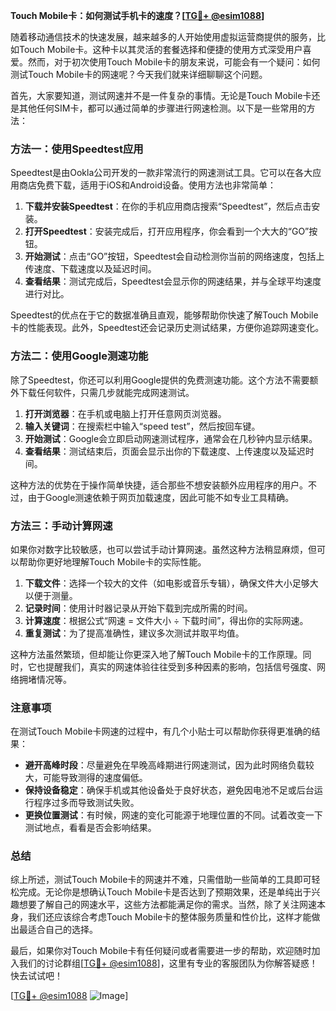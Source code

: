 **Touch Mobile卡：如何测试手机卡的速度？[[TG💪+ @esim1088](https://t.me/s/esim1088)]**

随着移动通信技术的快速发展，越来越多的人开始使用虚拟运营商提供的服务，比如Touch Mobile卡。这种卡以其灵活的套餐选择和便捷的使用方式深受用户喜爱。然而，对于初次使用Touch Mobile卡的朋友来说，可能会有一个疑问：如何测试Touch Mobile卡的网速呢？今天我们就来详细聊聊这个问题。

首先，大家要知道，测试网速并不是一件复杂的事情。无论是Touch Mobile卡还是其他任何SIM卡，都可以通过简单的步骤进行网速检测。以下是一些常用的方法：

### 方法一：使用Speedtest应用

Speedtest是由Ookla公司开发的一款非常流行的网速测试工具。它可以在各大应用商店免费下载，适用于iOS和Android设备。使用方法也非常简单：

1. **下载并安装Speedtest**：在你的手机应用商店搜索“Speedtest”，然后点击安装。
2. **打开Speedtest**：安装完成后，打开应用程序，你会看到一个大大的“GO”按钮。
3. **开始测试**：点击“GO”按钮，Speedtest会自动检测你当前的网络速度，包括上传速度、下载速度以及延迟时间。
4. **查看结果**：测试完成后，Speedtest会显示你的网速结果，并与全球平均速度进行对比。

Speedtest的优点在于它的数据准确且直观，能够帮助你快速了解Touch Mobile卡的性能表现。此外，Speedtest还会记录历史测试结果，方便你追踪网速变化。

### 方法二：使用Google测速功能

除了Speedtest，你还可以利用Google提供的免费测速功能。这个方法不需要额外下载任何软件，只需几步就能完成网速测试。

1. **打开浏览器**：在手机或电脑上打开任意网页浏览器。
2. **输入关键词**：在搜索栏中输入“speed test”，然后按回车键。
3. **开始测试**：Google会立即启动网速测试程序，通常会在几秒钟内显示结果。
4. **查看结果**：测试结束后，页面会显示出你的下载速度、上传速度以及延迟时间。

这种方法的优势在于操作简单快捷，适合那些不想安装额外应用程序的用户。不过，由于Google测速依赖于网页加载速度，因此可能不如专业工具精确。

### 方法三：手动计算网速

如果你对数字比较敏感，也可以尝试手动计算网速。虽然这种方法稍显麻烦，但可以帮助你更好地理解Touch Mobile卡的实际性能。

1. **下载文件**：选择一个较大的文件（如电影或音乐专辑），确保文件大小足够大以便于测量。
2. **记录时间**：使用计时器记录从开始下载到完成所需的时间。
3. **计算速度**：根据公式“网速 = 文件大小 ÷ 下载时间”，得出你的实际网速。
4. **重复测试**：为了提高准确性，建议多次测试并取平均值。

这种方法虽然繁琐，但却能让你更深入地了解Touch Mobile卡的工作原理。同时，它也提醒我们，真实的网速体验往往受到多种因素的影响，包括信号强度、网络拥堵情况等。

### 注意事项

在测试Touch Mobile卡网速的过程中，有几个小贴士可以帮助你获得更准确的结果：

- **避开高峰时段**：尽量避免在早晚高峰期进行网速测试，因为此时网络负载较大，可能导致测得的速度偏低。
- **保持设备稳定**：确保手机或其他设备处于良好状态，避免因电池不足或后台运行程序过多而导致测试失败。
- **更换位置测试**：有时候，网速的变化可能源于地理位置的不同。试着改变一下测试地点，看看是否会影响结果。

### 总结

综上所述，测试Touch Mobile卡的网速并不难，只需借助一些简单的工具即可轻松完成。无论你是想确认Touch Mobile卡是否达到了预期效果，还是单纯出于兴趣想要了解自己的网速水平，这些方法都能满足你的需求。当然，除了关注网速本身，我们还应该综合考虑Touch Mobile卡的整体服务质量和性价比，这样才能做出最适合自己的选择。

最后，如果你对Touch Mobile卡有任何疑问或者需要进一步的帮助，欢迎随时加入我们的讨论群组[[TG💪+ @esim1088](https://t.me/s/esim1088)]，这里有专业的客服团队为你解答疑惑！快去试试吧！

[[TG💪+ @esim1088](https://t.me/s/esim1088) ![Image](https://i.postimg.cc/4NQfJmqS/Snipaste-2025-05-13-00-14-12.png)]